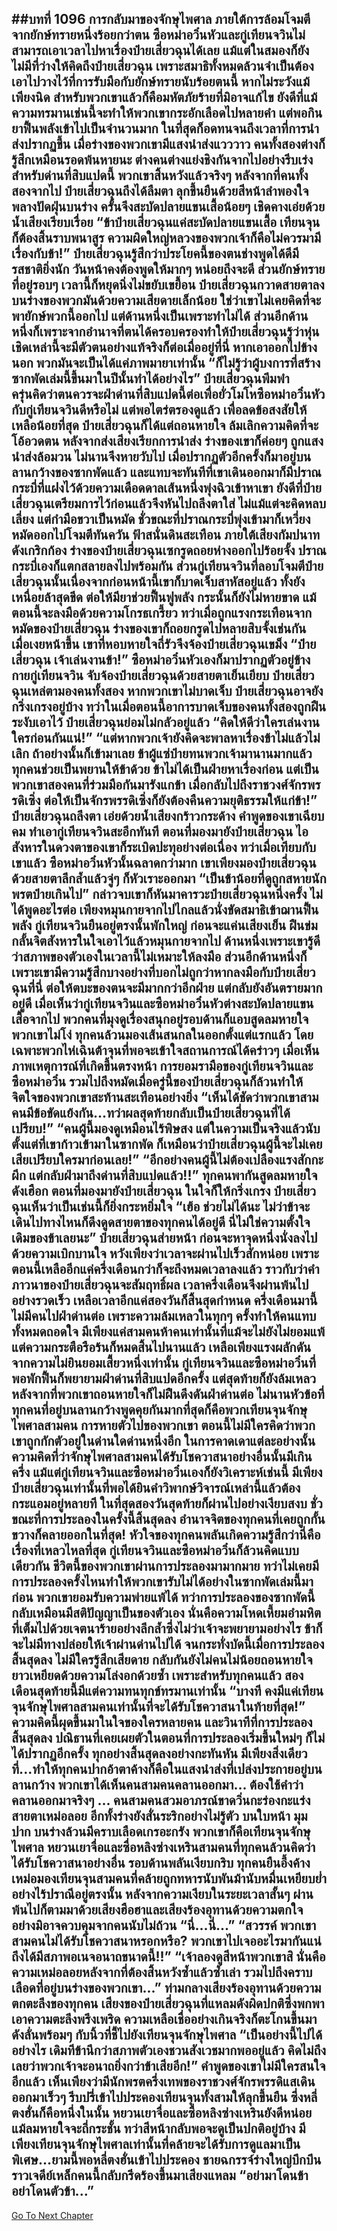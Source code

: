 ##บทที่ 1096 การกลับมาของจักษุไพศาล
ภายใต้การล้อมโจมตีจากยักษ์ทรายหนึ่งร้อยกว่าตน ซือหม่าอวิ๋นหัวและกู่เทียนจวินไม่สามารถเอาเวลาไปหาเรื่องป๋ายเสี่ยวฉุนได้เลย แม้แต่ในสมองก็ยังไม่มีที่ว่างให้คิดถึงป๋ายเสี่ยวฉุน เพราะสมาธิทั้งหมดล้วนจำเป็นต้องเอาไปวางไว้ที่การรับมือกับยักษ์ทรายนับร้อยตนนี้
หากไม่ระวังแม้เพียงนิด สำหรับพวกเขาแล้วก็คือมหัตภัยร้ายที่มิอาจแก้ไข ยังดีที่แม้ความทรมานเช่นนี้จะทำให้พวกเขากระอักเลือดไปหลายคำ แต่พอกินยาฟื้นพลังเข้าไปเป็นจำนวนมาก ในที่สุดก็อดทนจนถึงเวลาที่การนำส่งปรากฏขึ้น
เมื่อร่างของพวกเขามีแสงนำส่งแวววาว คนทั้งสองต่างก็รู้สึกเหมือนรอดพ้นหายนะ ต่างคนต่างแย่งชิงกันจากไปอย่างรีบเร่ง สำหรับด่านที่สิบแปดนี้ พวกเขาสิ้นหวังแล้วจริงๆ
หลังจากที่คนทั้งสองจากไป ป๋ายเสี่ยวฉุนถึงได้ลืมตา ลุกขึ้นยืนด้วยสีหน้าลำพองใจพลางปัดฝุ่นบนร่าง ครั้นจึงสะบัดปลายแขนเสื้อน้อยๆ เชิดคางเอ่ยด้วยน้ำเสียงเรียบเรื่อย
“ข้าป๋ายเสี่ยวฉุนแค่สะบัดปลายแขนเสื้อ เทียนจุนก็ต้องสิ้นราบพนาสูร ความผิดใหญ่หลวงของพวกเจ้าก็คือไม่ควรมามีเรื่องกับข้า!” ป๋ายเสี่ยวฉุนรู้สึกว่าประโยคนี้ของตนช่างพูดได้ดีมีรสชาติยิ่งนัก วันหน้าคงต้องพูดให้มากๆ หน่อยถึงจะดี
ส่วนยักษ์ทรายที่อยู่รอบๆ เวลานี้ก็หยุดนิ่งไม่ขยับเขยื้อน ป๋ายเสี่ยวฉุนกวาดสายตาลงบนร่างของพวกมันด้วยความเสียดายเล็กน้อย ใช่ว่าเขาไม่เคยคิดที่จะพายักษ์พวกนี้ออกไป แต่ด้านหนึ่งเป็นเพราะทำไม่ได้ ส่วนอีกด้านหนึ่งก็เพราะจากอำนาจที่ตนได้ครอบครองทำให้ป๋ายเสี่ยวฉุนรู้ว่าหุ่นเชิดเหล่านี้จะมีตัวตนอย่างแท้จริงก็ต่อเมื่ออยู่ที่นี่ หากเอาออกไปข้างนอก พวกมันจะเป็นได้แค่ภาพมายาเท่านั้น
“ก็ไม่รู้ว่าผู้บงการที่สร้างซากพัดเล่มนี้ขึ้นมาในปีนั้นทำได้อย่างไร” ป๋ายเสี่ยวฉุนพึมพำ ครุ่นคิดว่าตนควรจะฝ่าด่านที่สิบแปดนี้ต่อเพื่อยั่วโมโหซือหม่าอวิ๋นหัวกับกู่เทียนจวินดีหรือไม่
แต่พอไตร่ตรองดูแล้ว เพื่อลดข้อสงสัยให้เหลือน้อยที่สุด ป๋ายเสี่ยวฉุนก็ได้แต่ถอนหายใจ ล้มเลิกความคิดที่จะโอ้อวดตน หลังจากส่งเสียงเรียกการนำส่ง ร่างของเขาก็ค่อยๆ ถูกแสงนำส่งล้อมวน ไม่นานจึงหายวับไป
เมื่อปรากฏตัวอีกครั้งก็มาอยู่บนลานกว้างของซากพัดแล้ว และแทบจะทันทีที่เขาเดินออกมาก็มีปราณกระบี่ที่แฝงไว้ด้วยความเดือดดาลเส้นหนึ่งพุ่งฉิวเข้าหาเขา
ยังดีที่ป๋ายเสี่ยวฉุนเตรียมการไว้ก่อนแล้วจึงหันไปถลึงตาใส่ ไม่แม้แต่จะคิดหลบเลี่ยง แต่กำมือขวาเป็นหมัด ชั่วขณะที่ปราณกระบี่พุ่งเข้ามาก็เหวี่ยงหมัดออกไปโจมตีทันควัน
ฟ้าสนั่นดินสะเทือน ภายใต้เสียงกัมปนาทดังเกริกก้อง ร่างของป๋ายเสี่ยวฉุนเซกรูดถอยห่างออกไปร้อยจั้ง ปราณกระบี่เองก็แตกสลายลงไปพร้อมกัน ส่วนกู่เทียนจวินที่ลอบโจมตีป๋ายเสี่ยวฉุนนั้นเนื่องจากก่อนหน้านี้เขาก็บาดเจ็บสาหัสอยู่แล้ว ทั้งยังเหนื่อยล้าสุดขีด ต่อให้มียาช่วยฟื้นฟูพลัง กระนั้นก็ยังไม่หายขาด แม้ตอนนี้จะลงมือด้วยความโกรธเกรี้ยว ทว่าเมื่อถูกแรงกระเทือนจากหมัดของป๋ายเสี่ยวฉุน ร่างของเขาก็ถอยกรูดไปหลายสิบจั้งเช่นกัน เมื่อเงยหน้าขึ้น เขาที่หอบหายใจถี่รัวจึงจ้องป๋ายเสี่ยวฉุนเขม็ง
“ป๋ายเสี่ยวฉุน เจ้าเล่นงานข้า!”
ซือหม่าอวิ๋นหัวเองก็มาปรากฏตัวอยู่ข้างกายกู่เทียนจวิน จับจ้องป๋ายเสี่ยวฉุนด้วยสายตาเย็นเยียบ
ป๋ายเสี่ยวฉุนเหล่ตามองคนทั้งสอง หากพวกเขาไม่บาดเจ็บ ป๋ายเสี่ยวฉุนอาจยังกริ่งเกรงอยู่บ้าง ทว่าในเมื่อตอนนี้อาการบาดเจ็บของคนทั้งสองถูกฝืนระงับเอาไว้ ป๋ายเสี่ยวฉุนย่อมไม่กลัวอยู่แล้ว
“คิดให้ดีว่าใครเล่นงานใครก่อนกันแน่!”
“แต่หากพวกเจ้ายังคิดจะพาลหาเรื่องข้าไม่แล้วไม่เลิก ถ้าอย่างนั้นก็เข้ามาเลย ข้าผู้แซ่ป๋ายทนพวกเจ้ามานานมากแล้ว ทุกคนช่วยเป็นพยานให้ข้าด้วย ข้าไม่ได้เป็นฝ่ายหาเรื่องก่อน แต่เป็นพวกเขาสองคนที่ร่วมมือกันมารังแกข้า เมื่อกลับไปถึงราชวงศ์จักรพรรดิเซิ่ง ต่อให้เป็นจักรพรรดิเซิ่งก็ยังต้องคืนความยุติธรรมให้แก่ข้า!” ป๋ายเสี่ยวฉุนถลึงตา เอ่ยด้วยน้ำเสียงกร้าวกระด้าง
คำพูดของเขาเฉียบคม ทำเอากู่เทียนจวินสะอึกทันที ตอนที่มองมายังป๋ายเสี่ยวฉุน ไอสังหารในดวงตาของเขาก็ระเบิดปะทุอย่างต่อเนื่อง ทว่าเมื่อเทียบกับเขาแล้ว ซือหม่าอวิ๋นหัวนั้นฉลาดกว่ามาก เขาเพียงมองป๋ายเสี่ยวฉุนด้วยสายตาลึกล้ำแล้วจู่ๆ ก็หัวเราะออกมา
“เป็นข้าน้อยที่ดูถูกสหายนักพรตป๋ายเกินไป” กล่าวจบเขาก็หันมาคารวะป๋ายเสี่ยวฉุนหนึ่งครั้ง ไม่ได้พูดอะไรต่อ เพียงหมุนกายจากไปไกลแล้วนั่งขัดสมาธิเข้าฌานฟื้นพลัง
กู่เทียนจวินยืนอยู่ตรงนั้นพักใหญ่ ก่อนจะแค่นเสียงเย็น ฝืนข่มกลั้นจิตสังหารในใจเอาไว้แล้วหมุนกายจากไป ด้านหนึ่งเพราะเขารู้ดีว่าสภาพของตัวเองในเวลานี้ไม่เหมาะให้ลงมือ ส่วนอีกด้านหนึ่งก็เพราะเขามีความรู้สึกบางอย่างที่บอกไม่ถูกว่าหากลงมือกับป๋ายเสี่ยวฉุนที่นี่ ต่อให้ตบะของตนจะมีมากกว่าอีกฝ่าย แต่กลับยังอันตรายมากอยู่ดี
เมื่อเห็นว่ากู่เทียนจวินและซือหม่าอวิ๋นหัวต่างสะบัดปลายแขนเสื้อจากไป พวกคนที่มุงดูเรื่องสนุกอยู่รอบด้านก็แอบสูดลมหายใจ พวกเขาไม่โง่ ทุกคนล้วนมองเส้นสนกลในออกตั้งแต่แรกแล้ว
โดยเฉพาะพวกไห่เฉินต้าจุนที่พอจะเข้าใจสถานการณ์ได้คร่าวๆ เมื่อเห็นภาพเหตุการณ์ที่เกิดขึ้นตรงหน้า การยอมรามือของกู่เทียนจวินและซือหม่าอวิ๋น รวมไปถึงหมัดเมื่อครู่นี้ของป๋ายเสี่ยวฉุนก็ล้วนทำให้จิตใจของพวกเขาสะท้านสะเทือนอย่างยิ่ง
“เห็นได้ชัดว่าพวกเขาสามคนมีข้อขัดแย้งกัน...ทว่าผลสุดท้ายกลับเป็นป๋ายเสี่ยวฉุนที่ได้เปรียบ!”
“คนผู้นี้มองดูเหมือนไร้พิษสง แต่ในความเป็นจริงแล้วนับตั้งแต่ที่เขาก้าวเข้ามาในซากพัด ก็เหมือนว่าป๋ายเสี่ยวฉุนผู้นี้จะไม่เคยเสียเปรียบใครมาก่อนเลย!”
“อีกอย่างคนผู้นี้ไม่ต้องเปลืองแรงสักกะผีก แต่กลับฝ่ามาถึงด่านที่สิบแปดแล้ว!!”
ทุกคนพากันสูดลมหายใจดังเฮือก ตอนที่มองมายังป๋ายเสี่ยวฉุน ในใจก็ให้กริ่งเกรง ป๋ายเสี่ยวฉุนเห็นว่าเป็นเช่นนี้ก็ยิ่งกระหยิ่มใจ
“เฮ้อ ช่วยไม่ได้นะ ไม่ว่าข้าจะเดินไปทางไหนก็ดึงดูดสายตาของทุกคนได้อยู่ดี นี่ไม่ใช่ความตั้งใจเดิมของข้าเลยนะ” ป๋ายเสี่ยวฉุนส่ายหน้า ก่อนจะหาจุดหนึ่งนั่งลงไปด้วยความเบิกบานใจ หวังเพียงว่าเวลาจะผ่านไปเร็วสักหน่อย เพราะตอนนี้เหลืออีกแค่ครึ่งเดือนกว่าก็จะถึงหมดเวลาลงแล้ว
ราวกับว่าคำภาวนาของป๋ายเสี่ยวฉุนจะสัมฤทธิ์ผล เวลาครึ่งเดือนจึงผ่านพ้นไปอย่างรวดเร็ว เหลือเวลาอีกแค่สองวันก็สิ้นสุดกำหนด ครึ่งเดือนมานี้ไม่มีคนไปฝ่าด่านต่อ เพราะความล้มเหลวในทุกๆ ครั้งทำให้คนแทบทั้งหมดถอดใจ มีเพียงแค่สามคนห้าคนเท่านั้นที่แม้จะไม่ยังไม่ยอมแพ้ แต่ความกระตือรือร้นก็หมดสิ้นไปนานแล้ว เหลือเพียงแรงผลักดันจากความไม่ยินยอมเสี้ยวหนึ่งเท่านั้น
กู่เทียนจวินและซือหม่าอวิ๋นที่พอพักฟื้นก็พยายามฝ่าด่านที่สิบแปดอีกครั้ง แต่สุดท้ายก็ยังล้มเหลว หลังจากที่พวกเขาถอนหายใจก็ไม่ฝืนดึงดันฝ่าด่านต่อ
ไม่นานหัวข้อที่ทุกคนที่อยู่บนลานกว้างพูดคุยกันมากที่สุดก็คือพวกเทียนจุนจักษุไพศาลสามคน การหายตัวไปของพวกเขา ตอนนี้ไม่มีใครคิดว่าพวกเขาถูกกักตัวอยู่ในด่านใดด่านหนึ่งอีก ในการคาดเดาแต่ละอย่างนั้น ความคิดที่ว่าจักษุไพศาลสามคนได้รับโชควาสนาอย่างอื่นนั้นมีเกินครึ่ง แม้แต่กู่เทียนจวินและซือหม่าอวิ๋นเองก็ยังวิเคราะห์เช่นนี้
มีเพียงป๋ายเสี่ยวฉุนเท่านั้นที่พอได้ยินคำวิพากษ์วิจารณ์เหล่านี้แล้วต้องกระแอมอยู่หลายที
ในที่สุดสองวันสุดท้ายก็ผ่านไปอย่างเงียบสงบ ชั่วขณะที่การประลองในครั้งนี้สิ้นสุดลง อำนาจจิตของทุกคนที่เคยถูกกั้นขวางก็คลายออกในที่สุด!
หัวใจของทุกคนพลันเกิดความรู้สึกว่านี่คือเรื่องที่เหลวไหลที่สุด
กู่เทียนจวินและซือหม่าอวิ๋นก็ล้วนคิดแบบเดียวกัน ชีวิตนี้ของพวกเขาผ่านการประลองมามากมาย ทว่าไม่เคยมีการประลองครั้งไหนทำให้พวกเขารับไม่ได้อย่างในซากพัดเล่มนี้มาก่อน
พวกเขายอมรับความพ่ายแพ้ได้ ทว่าการประลองของซากพัดนี้กลับเหมือนมีสติปัญญาเป็นของตัวเอง นั่นคือความโหดเหี้ยมอำมหิตที่เต็มไปด้วยเจตนาร้ายอย่างลึกล้ำซึ่งไม่ว่าเจ้าจะพยายามอย่างไร ข้าก็จะไม่มีทางปล่อยให้เจ้าผ่านด่านไปได้
จนกระทั่งบัดนี้เมื่อการประลองสิ้นสุดลง ไม่มีใครรู้สึกเสียดาย กลับกันยังไม่คนไม่น้อยถอนหายใจยาวเหยียดด้วยความโล่งอกด้วยซ้ำ เพราะสำหรับทุกคนแล้ว สองเดือนสุดท้ายนี้มีแต่ความทนทุกข์ทรมานเท่านั้น
“บางที คงมีแค่เทียนจุนจักษุไพศาลสามคนเท่านั้นที่จะได้รับโชควาสนาในท้ายที่สุด!” ความคิดนี้ผุดขึ้นมาในใจของใครหลายคน
และวินาทีที่การประลองสิ้นสุดลง ปณิธานที่เคยเผยตัวในตอนที่การประลองเริ่มขึ้นใหม่ๆ ก็ไม่ได้ปรากฏอีกครั้ง ทุกอย่างสิ้นสุดลงอย่างกะทันหัน มีเพียงสิ่งเดียวที่...ทำให้ทุกคนปากอ้าตาค้างก็คือในแสงนำส่งที่เปล่งประกายอยู่บนลานกว้าง พวกเขาได้เห็นคนสามคนคลานออกมา...
ต้องใช้คำว่าคลานออกมาจริงๆ ...
คนสามคนสวมอาภรณ์ขาดวิ่นกะร่องกะแร่ง สายตาเหม่อลอย อีกทั้งร่างยังสั่นระริกอย่างไม่รู้ตัว บนใบหน้า มุมปาก บนร่างล้วนมีคราบเลือดเกรอะกรัง พวกเขาก็คือเทียนจุนจักษุไพศาล หยวนเยาจื่อและซื่อหลิงซ่างเหรินสามคนที่ทุกคนล้วนคิดว่าได้รับโชควาสนาอย่างอื่น
รอบด้านพลันเงียบกริบ ทุกคนยืนอึ้งค้างเหม่อมองเทียนจุนสามคนที่คล้ายถูกทหารนับพันม้านับหมื่นเหยียบย่ำอย่างไร้ปราณีอยู่ตรงนั้น หลังจากความเงียบในระยะเวลาสั้นๆ ผ่านพ้นไปก็ตามมาด้วยเสียงฮือฮาและเสียงร้องอุทานด้วยความตกใจอย่างมิอาจควบคุมจากคนนับไม่ถ้วน
“นี่...นี่...”
“สวรรค์ พวกเขาสามคนไม่ได้รับโชควาสนาหรอกหรือ? พวกเขาไปเจออะไรมากันแน่ถึงได้มีสภาพอเนจอนาถขนาดนี้!!”
“เจ้าลองดูสีหน้าพวกเขาสิ นั่นคือความเหม่อลอยหลังจากที่ต้องสิ้นหวังซ้ำแล้วซ้ำเล่า รวมไปถึงคราบเลือดที่อยู่บนร่างของพวกเขา...” ท่ามกลางเสียงร้องอุทานด้วยความตกตะลึงของทุกคน เสียงของป๋ายเสี่ยวฉุนที่แหลมดังผิดปกติซึ่งพกพาเอาความตะลึงพรึงเพริด ความเหลือเชื่ออย่างเกินจริงก็ตะโกนขึ้นมาดังลั่นพร้อมๆ กับนิ้วที่ชี้ไปยังเทียนจุนจักษุไพศาล
“เป็นอย่างนี้ไปได้อย่างไร เดิมทีข้านึกว่าสภาพตัวเองชวนสังเวชมากพออยู่แล้ว คิดไม่ถึงเลยว่าพวกเจ้าจะอนาถยิ่งกว่าข้าเสียอีก!” คำพูดของเขาไม่มีใครสนใจอีกแล้ว เห็นเพียงว่ามีนักพรตครึ่งเทพของราชวงศ์จักรพรรดิแสเดินออกมาเร็วๆ รีบปรี่เข้าไปประคองเทียนจุนทั้งสามให้ลุกขึ้นยืน ซึ่งหลี่ตงฮั่นก็คือหนึ่งในนั้น
หยวนเยาจื่อและซื่อหลิงซ่างเหรินยังดีหน่อย แม้ลมหายใจจะถี่กระชั้น ทว่าสีหน้ากลับพอจะดูเป็นปกติอยู่บ้าง มีเพียงเทียนจุนจักษุไพศาลเท่านั้นที่คล้ายจะได้รับการดูแลมาเป็นพิเศษ...ยามนี้พอหลี่ตงฮั่นเข้าไปประคอง ชายฉกรรจ์ร่างใหญ่บึกบึนราวเจดีย์เหล็กคนนี้กลับกรีดร้องขึ้นมาเสียงแหลม
“อย่ามาโดนข้า อย่าโดนตัวข้า...”
------




[Go To Next Chapter]( ./69.md)
